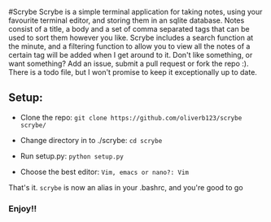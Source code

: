 #Scrybe
Scrybe is a simple terminal application for taking notes, using your favourite terminal editor, and storing them in an sqlite database. Notes consist of a title, a body and a set of comma separated tags that can be used to sort them however you like. Scrybe includes a search function at the minute, and a filtering function to allow you to view all the notes of a certain tag will be added when I get around to it. Don't like something, or want something? Add an issue, submit a pull request or fork the repo :). There is a todo file, but I won't promise to keep it exceptionally up to date.

## Setup:

* Clone the repo:
`git clone https://github.com/oliverb123/scrybe scrybe/`

* Change directory in to ./scrybe:
`cd scrybe`

* Run setup.py:
`python setup.py`

* Choose the best editor:
`Vim, emacs or nano?: Vim`

That's it. `scrybe` is now an alias in your .bashrc, and you're good to go

### Enjoy!!
